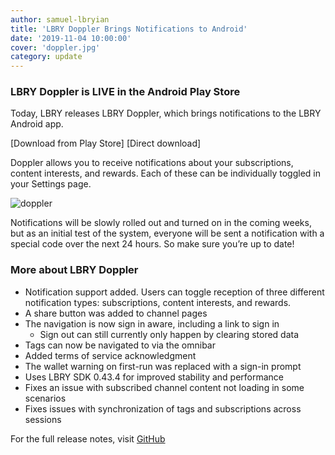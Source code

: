 ```yaml
---
author: samuel-lbryian
title: 'LBRY Doppler Brings Notifications to Android'
date: '2019-11-04 10:00:00'
cover: 'doppler.jpg'
category: update
---
```


### LBRY Doppler is LIVE in the Android Play Store
Today, LBRY releases LBRY Doppler, which brings notifications to the LBRY Android app.

[Download from Play Store] [Direct download]

Doppler allows you to receive notifications about your subscriptions, content interests, and rewards. Each of these can be individually toggled in your Settings page.

![doppler](https://spee.ch/@lbry:3f/Android-0-11-Doppler.jpeg)

Notifications will be slowly rolled out and turned on in the coming weeks, but as an initial test of the system, everyone will be sent a notification with a special code over the next 24 hours. So make sure you’re up to date!

### More about LBRY Doppler

- Notification support added. Users can toggle reception of three different notification types: subscriptions, content interests, and rewards.
- A share button was added to channel pages
- The navigation is now sign in aware, including a link to sign in
  - Sign out can still currently only happen by clearing stored data
- Tags can now be navigated to via the omnibar
- Added terms of service acknowledgment
- The wallet warning on first-run was replaced with a sign-in prompt
- Uses LBRY SDK 0.43.4 for improved stability and performance
- Fixes an issue with subscribed channel content not loading in some scenarios
- Fixes issues with synchronization of tags and subscriptions across sessions

For the full release notes, visit [GitHub](https://github.com/lbryio/lbry-android/releases/tag/0.11.0)
